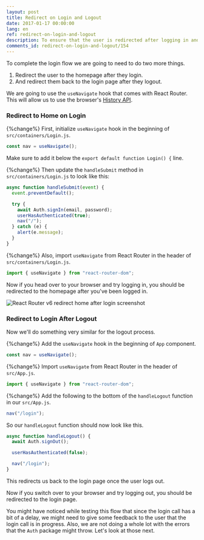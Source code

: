 ```yaml
---
layout: post
title: Redirect on Login and Logout
date: 2017-01-17 00:00:00
lang: en
ref: redirect-on-login-and-logout
description: To ensure that the user is redirected after logging in and logging out of our React.js app, we are going to use the useNavigate React hook from React Router. And we’ll use the nav.push method to navigate the app.
comments_id: redirect-on-login-and-logout/154
---
```


To complete the login flow we are going to need to do two more things.

1. Redirect the user to the homepage after they login.
2. And redirect them back to the login page after they logout.

We are going to use the `useNavigate` hook that comes with React Router. This will allow us to use the browser's [History API](https://developer.mozilla.org/en-US/docs/Web/API/History).

### Redirect to Home on Login

{%change%} First, initialize `useNavigate` hook in the beginning of `src/containers/Login.js`.

```js
const nav = useNavigate();
```

Make sure to add it below the `export default function Login() {` line.

{%change%} Then update the `handleSubmit` method in `src/containers/Login.js` to look like this:

```js
async function handleSubmit(event) {
  event.preventDefault();

  try {
    await Auth.signIn(email, password);
    userHasAuthenticated(true);
    nav("/");
  } catch (e) {
    alert(e.message);
  }
}
```

{%change%} Also, import `useNavigate` from React Router in the header of `src/containers/Login.js`.

```js
import { useNavigate } from "react-router-dom";
```

Now if you head over to your browser and try logging in, you should be redirected to the homepage after you've been logged in.

![React Router v6 redirect home after login screenshot](/assets/redirect-home-after-login.png)

### Redirect to Login After Logout

Now we'll do something very similar for the logout process.

{%change%} Add the `useNavigate` hook in the beginning of `App` component.

```js
const nav = useNavigate();
```

{%change%} Import `useNavigate` from React Router in the header of `src/App.js`.

```js
import { useNavigate } from "react-router-dom";
```

{%change%} Add the following to the bottom of the `handleLogout` function in our `src/App.js`.

```jsx
nav("/login");
```

So our `handleLogout` function should now look like this.

```js
async function handleLogout() {
  await Auth.signOut();

  userHasAuthenticated(false);

  nav("/login");
}
```

This redirects us back to the login page once the user logs out.

Now if you switch over to your browser and try logging out, you should be redirected to the login page.

You might have noticed while testing this flow that since the login call has a bit of a delay, we might need to give some feedback to the user that the login call is in progress. Also, we are not doing a whole lot with the errors that the `Auth` package might throw. Let's look at those next.
